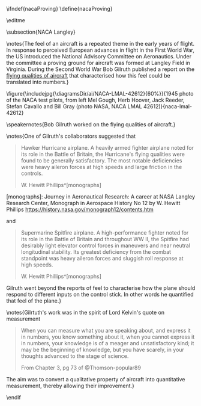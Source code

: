 \ifndef{nacaProving}
\define{nacaProving}

\editme

\subsection{NACA Langley}

\notes{The feel of an aircraft is a repeated theme in the early years of flight. In response to perceived European advances in flight in the First World War, the US introduced the National Advisory Committee on Aeronautics. Under the committee a proving ground for aircraft was formed at Langley Field in Virginia. During the Second World War Bob Gilruth published a report on the [flying qualities of aircraft](https://ntrs.nasa.gov/search.jsp?R=19930091834) that characterised how this feel could be translated into numbers.}

\figure{\includejpg{\diagramsDir/ai/NACA-LMAL-42612}{60%}}{1945 photo of the NACA test pilots, from left Mel Gough, Herb Hoover, Jack Reeder, Stefan Cavallo and Bill Gray (photo NASA, NACA LMAL 42612)}{naca-lmal-42612}

\speakernotes{Bob Gilruth worked on the flying qualities of aircraft.}

\notes{One of Gilruth's collaborators suggested that

> Hawker Hurricane airplane. A heavily armed fighter airplane noted for its role in the Battle of Britain, the Hurricane's flying qualities were found to be generally satisfactory. The most notable deficiencies were heavy aileron forces at high speeds and large friction in the controls.
>
> W. Hewitt Phillips^[monographs]

[monographs]: Journey in Aeronautical Research: A career at NASA Langley Research Center, Monograph in Aerospace History No 12 by W. Hewitt Phillips https://history.nasa.gov/monograph12/contents.htm

and

> Supermarine Spitfire airplane. A high-performance fighter noted for its role in the Battle of Britain and throughout WW II, the Spitfire had desirably light elevator control forces in maneuvers and near neutral longitudinal stability. Its greatest deficiency from the combat standpoint was heavy aileron forces and sluggish roll response at high speeds.
>
> W. Hewitt Phillips^[monographs]

Gilruth went beyond the reports of feel to characterise how the plane should respond to different inputs on the control stick. In other words he quantified that feel of the plane.}

\notes{Gilrtuth's work was in the spirit of Lord Kelvin's quote on measurement

> When you can measure what you are speaking about, and express it in numbers, you know something about it, when you cannot express it in numbers, your knowledge is of a meager and unsatisfactory kind; it may be the beginning of knowledge, but you have scarely, in your thoughts advanced to the stage of science.
>
> From Chapter 3, pg 73 of @Thomson-popular89

The aim was to convert a qualitative property of aircraft into quantitative measurement, thereby allowing their improvement.}


\endif
